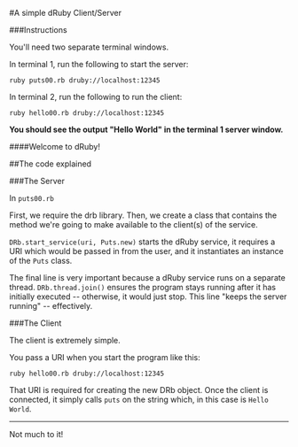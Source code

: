 #A simple dRuby Client/Server

###Instructions

You'll need two separate terminal windows.

In terminal 1, run the following to start the server:
```
ruby puts00.rb druby://localhost:12345
```

In terminal 2, run the following to run the client:

```
ruby hello00.rb druby://localhost:12345
```

**You should see the output "Hello World" in the terminal 1 server window.**

####Welcome to dRuby!

##The code explained

###The Server

In ```puts00.rb```

First, we require the drb library. Then, we create a class that contains the method we're going to make available to the client(s) of the service.

```DRb.start_service(uri, Puts.new)``` starts the dRuby service, it requires a URI which would be passed in from the user, and it instantiates an instance of the ```Puts``` class.

The final line is very important because a dRuby service runs on a separate thread. ```DRb.thread.join()``` ensures the program stays running after it has initially executed -- otherwise, it would just stop. This line "keeps the server running" -- effectively.

###The Client

The client is extremely simple.

You pass a URI when you start the program like this:

```
ruby hello00.rb druby://localhost:12345
``` 

That URI is required for creating the new DRb object. Once the client is connected, it simply calls ```puts``` on the string which, in this case is ```Hello World```.

---

Not much to it!
